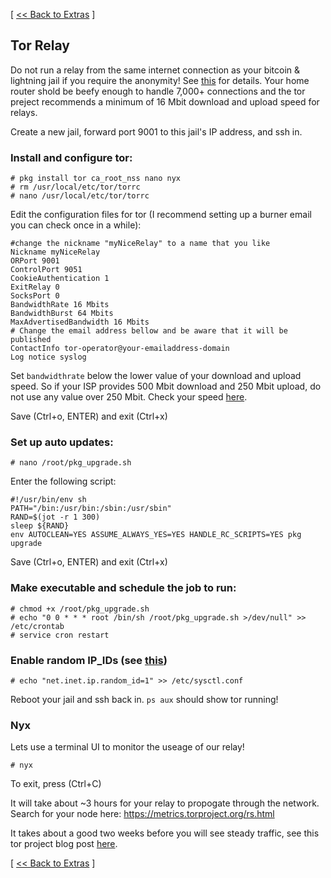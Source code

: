[ [<< Back to Extras](https://github.com/seth586/guides/blob/master/FreeNAS/extras.md) ]

## Tor Relay

Do not run a relay from the same internet connection as your bitcoin & lightning jail if you require the anonymity! See [this](https://research.kudelskisecurity.com/2013/09/04/dont-run-a-tor-router-and-a-hidden-service-from-the-same-connection/) for details. Your home router shold be beefy enough to handle 7,000+ connections and the tor preject recommends a minimum of 16 Mbit download and upload speed for relays.

Create a new jail, forward port 9001 to this jail's IP address, and ssh in.

### Install and configure tor:
```
# pkg install tor ca_root_nss nano nyx
# rm /usr/local/etc/tor/torrc
# nano /usr/local/etc/tor/torrc
```
Edit the configuration files for tor (I recommend setting up a burner email you can check once in a while):
```
#change the nickname "myNiceRelay" to a name that you like
Nickname myNiceRelay
ORPort 9001
ControlPort 9051
CookieAuthentication 1
ExitRelay 0
SocksPort 0
BandwidthRate 16 Mbits
BandwidthBurst 64 Mbits
MaxAdvertisedBandwidth 16 Mbits
# Change the email address bellow and be aware that it will be published
ContactInfo tor-operator@your-emailaddress-domain
Log notice syslog
```
Set `bandwidthrate` below the lower value of your download and upload speed. So if your ISP provides 500 Mbit download and 
250 Mbit upload, do not use any value over 250 Mbit. Check your speed [here](https://beta.speedtest.net/).

Save (Ctrl+o, ENTER) and exit (Ctrl+x)

### Set up auto updates:
```
# nano /root/pkg_upgrade.sh
```
Enter the following script:
```
#!/usr/bin/env sh
PATH="/bin:/usr/bin:/sbin:/usr/sbin"
RAND=$(jot -r 1 300)
sleep ${RAND}
env AUTOCLEAN=YES ASSUME_ALWAYS_YES=YES HANDLE_RC_SCRIPTS=YES pkg upgrade
```
Save (Ctrl+o, ENTER) and exit (Ctrl+x)

### Make executable and schedule the job to run:
```
# chmod +x /root/pkg_upgrade.sh
# echo "0 0 * * * root /bin/sh /root/pkg_upgrade.sh >/dev/null" >> /etc/crontab
# service cron restart
```
### Enable random IP_IDs (see [this](https://mebsd.com/freebsd-security-hardening/protecting-freebsd-with-sysctl-101.html))
```
# echo "net.inet.ip.random_id=1" >> /etc/sysctl.conf
```

Reboot your jail and ssh back in. `ps aux` should show tor running!

### Nyx

Lets use a terminal UI to monitor the useage of our relay!

```
# nyx
```
To exit, press (Ctrl+C)

It will take about ~3 hours for your relay to propogate through the network. Search for your node here: https://metrics.torproject.org/rs.html

It takes about a good two weeks before you will see steady traffic, see this tor project blog post [here](https://blog.torproject.org/lifecycle-new-relay).


[ [<< Back to Extras](https://github.com/seth586/guides/blob/master/FreeNAS/extras.md) ]
